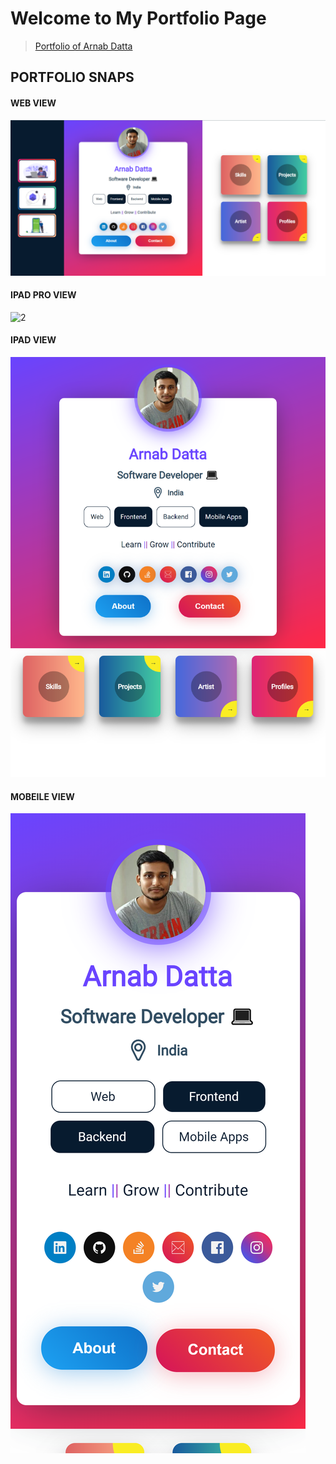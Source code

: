 # Welcome to My Portfolio Page

> [ Portfolio of Arnab Datta ](https://arnab-datta.github.io)

## PORTFOLIO SNAPS

#### WEB VIEW

![1](/src/assets/images/ss/portfolio_ss_web.png)

#### IPAD PRO VIEW

![2](/src/assets/images/ss/portfolio_ss_ipad_pro)

#### IPAD VIEW

![3](/src/assets/images/ss/portfolio_ss_ipad.png)

#### MOBEILE VIEW

![4](/src/assets/images/ss/portfolio_ss_mobile.png)
